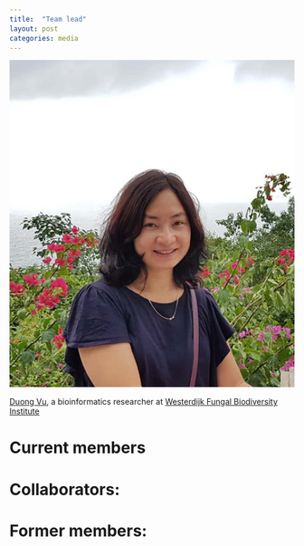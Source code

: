 ```yaml
---
title:  "Team lead"
layout: post
categories: media
---
```


<img src="https://github.com/MycoAI/MycoAI.github.io/blob/master/photos/portrait_DuongVu.jpg"/>

[Duong Vu](https://github.com/vuthuyduong), a bioinformatics researcher at [Westerdijk Fungal Biodiversity Institute](https://wi.knaw.nl/)


# Current members

# Collaborators:


# Former members:


